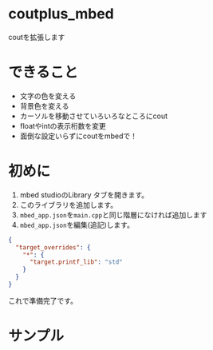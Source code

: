 # coutplus_mbed
coutを拡張します

# できること
- 文字の色を変える
- 背景色を変える
- カーソルを移動させていろいろなところにcout
- floatやintの表示桁数を変更
- 面倒な設定いらずにcoutをmbedで！

# 初めに
1. mbed studioのLibrary タブを開きます。
2. このライブラリを追加します。
3. `mbed_app.json`を`main.cpp`と同じ階層になければ追加します
4. `mbed_app.json`を編集(追記)します。
```json
{
  "target_overrides": {
    "*": {
      "target.printf_lib": "std"
    }
  }
}
```
これで準備完了です。

# サンプル
